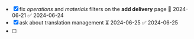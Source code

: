 - [x] fix *operations* and *materials* filters on the **add delivery** page 📅 2024-06-21 ✅ 2024-06-24
- [x] ask about translation management ⏳ 2024-06-25 ✅ 2024-06-25
- [ ] 